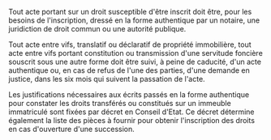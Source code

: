 Tout acte portant sur un droit susceptible d'être inscrit doit être, pour les besoins de l'inscription, dressé en la forme authentique par un notaire, une juridiction de droit commun ou une autorité publique.

Tout acte entre vifs, translatif ou déclaratif de propriété immobilière, tout acte entre vifs portant constitution ou transmission d'une servitude foncière souscrit sous une autre forme doit être suivi, à peine de caducité, d'un acte authentique ou, en cas de refus de l'une des parties, d'une demande en justice, dans les six mois qui suivent la passation de l'acte.

Les justifications nécessaires aux écrits passés en la forme authentique pour constater les droits transférés ou constitués sur un immeuble immatriculé sont fixées par décret en Conseil d'Etat. Ce décret détermine également la liste des pièces à fournir pour obtenir l'inscription des droits en cas d'ouverture d'une succession.

